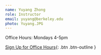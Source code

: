 ```yaml
---
name: Yuyang Zhong
role: Instructor
email: yuyang@berkeley.edu
photo: Yuyang.JPG
---
```

Office Hours: Mondays 4-5pm

[Sign Up for Office Hours](https://calendar.google.com/calendar/u/0/selfsched?sstoken=UUZJMXpHQzVwQXZ5fGRlZmF1bHR8ZDIzY2RhYzZkNjNkZTY1MGZiM2Y1ZTkzN2JjMTc3MjQ){: .btn .btn-outline }
